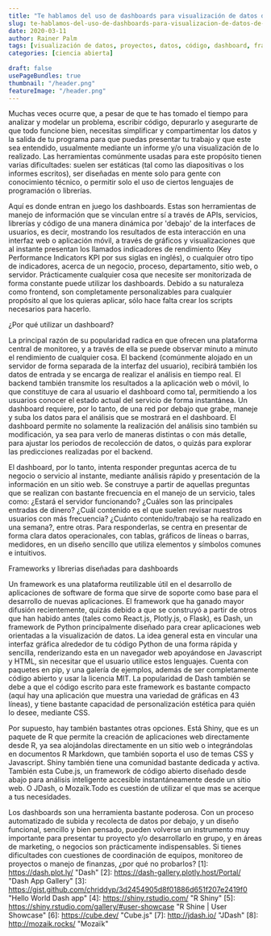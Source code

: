 ```yaml
---
title: "Te hablamos del uso de dashboards para visualización de datos de tu próximo proyecto"
slug: te-hablamos-del-uso-de-dashboards-para-visualizacion-de-datos-de-tu-proximo-proyecto
date: 2020-03-11
author: Rainer Palm
tags: [visualización de datos, proyectos, datos, código, dashboard, framework]
categories: [ciencia abierta]
 
draft: false
usePageBundles: true
thumbnail: "/header.png"
featureImage: "/header.png"
---
```



<!-- # Te hablamos del uso de dashboards para visualización de datos de tu próximo proyecto -->
<!-- **Por Rainer Palm** -->



Muchas veces ocurre que, a pesar de que te has tomado el tiempo para analizar y modelar un problema, escribir código, depurarlo y asegurarte de que todo funcione bien, necesitas simplificar y compartimentar los datos y la salida de tu programa para que puedas presentar tu trabajo y que este sea entendido, usualmente mediante un informe y/o una visualización de lo realizado. Las herramientas comúnmente usadas para este propósito tienen varias dificultades: suelen ser estáticas (tal como las diapositivas o los informes escritos), ser diseñadas en mente solo para gente con conocimiento técnico, o permitir solo el uso de ciertos lenguajes de programación o librerías.

<!-- TEASER_END -->

Aquí es donde entran en juego los dashboards. Estas son herramientas de manejo de información que se vinculan entre sí a través de APIs, servicios, librerías y código de una manera dinámica por 'debajo' de la interfaces de usuarios, es decir, mostrando los resultados de esta interacción en una interfaz web o aplicación móvil, a través de gráficos y visualizaciones que al instante presentan los llamados indicadores de rendimiento (Key Performance Indicators KPI por sus siglas en inglés), o cualquier otro tipo de indicadores, acerca de un negocio, proceso, departamento, sitio web, o servidor. Prácticamente cualquier cosa que necesite ser monitorizada de forma constante puede utilizar los dashboards. Debido a su naturaleza como frontend, son completamente personalizables para cualquier propósito al que los quieras aplicar, sólo hace falta crear los scripts necesarios para hacerlo.

¿Por qué utilizar un dashboard?

La principal razón de su popularidad radica en que ofrecen una plataforma central de monitoreo, y a través de ella se puede observar minuto a minuto el rendimiento de cualquier cosa. El backend (comúnmente alojado en un servidor de forma separada de la interfaz del usuario), recibirá también los datos de entrada y se encarga de realizar el análisis en tiempo real. El backend también transmite los resultados a la aplicación web o móvil, lo que constituye de cara al usuario el dashboard como tal, permitiendo a los usuarios conocer el estado actual del servicio de forma instantánea. Un dashboard requiere, por lo tanto, de una red por debajo que grabe, maneje y suba los datos para el análisis que se mostrará en el dashboard. El dashboard permite no solamente la realización del análisis sino también su modificación, ya sea para verlo de maneras distintas o con más detalle, para ajustar los periodos de recolección de datos, o quizás para explorar las predicciones realizadas por el backend.

El dashboard, por lo tanto, intenta responder preguntas acerca de tu negocio o servicio al instante, mediante análisis rápido y presentación de la información en un sitio web. Se construye a partir de aquellas preguntas que se realizan con bastante frecuencia en el manejo de un servicio, tales como: ¿Estará el servidor funcionando? ¿Cuáles son las principales entradas de dinero? ¿Cuál contenido es el que suelen revisar nuestros usuarios con más frecuencia? ¿Cuánto contenido/trabajo se ha realizado en una semana?, entre otras. Para responderlas, se centra en presentar de forma clara datos operacionales, con tablas, gráficos de líneas o barras, medidores, en un diseño sencillo que utiliza elementos y símbolos comunes e intuitivos.

Frameworks y librerias diseñadas para dashboards

Un framework es una plataforma reutilizable útil en el desarrollo de aplicaciones de software de forma que sirve de soporte como base para el desarrollo de nuevas aplicaciones. El framework que ha ganado mayor difusión recientemente, quizás debido a que se construyó a partir de otros que han habido antes (tales como React.js, Plotly.js, o Flask), es Dash, un framework de Python principalmente diseñado para crear aplicaciones web orientadas a la visualización de datos. La idea general esta en vincular una interfaz gráfica alrededor de tu código Python de una forma rápida y sencilla, renderizando esta en un navegador web apoyándose en Javascript y HTML, sin necesitar que el usuario utilice estos lenguajes. Cuenta con paquetes en pip, y una galería de ejemplos, además de ser completamente código abierto y usar la licencia MIT. La popularidad de Dash también se debe a que el código escrito para este framework es bastante compacto (aquí hay una aplicación que muestra una variedad de gráficas en 43 líneas), y tiene bastante capacidad de personalización estética para quién lo desee, mediante CSS.

Por supuesto, hay también bastantes otras opciones. Está Shiny, que es un paquete de R que permite la creación de aplicaciones web directamente desde R, ya sea alojándolas directamente en un sitio web o integrándolas en documentos R Markdown, que también soporta el uso de temas CSS y Javascript. Shiny también tiene una comunidad bastante dedicada y activa. También esta Cube.js, un framework de código abierto diseñado desde abajo para análisis inteligente accesible instantáneamente desde un sitio web. O JDash, o Mozaïk.Todo es cuestión de utilizar el que mas se acerque a tus necesidades.

Los dashboards son una herramienta bastante poderosa. Con un proceso automatizado de subida y recolecta de datos por debajo, y un diseño funcional, sencillo y bien pensado, pueden volverse un instrumento muy importante para presentar tu proyecto y/o desarrollarlo en grupo, y en áreas de marketing, o negocios son prácticamente indispensables. Si tienes dificultades con cuestiones de coordinación de equipos, monitoreo de proyectos o manejo de finanzas, ¿por qué no probarlos?
\[1\]: https://dash.plot.ly/ "Dash"
\[2\]: https://dash-gallery.plotly.host/Portal/ "Dash App Gallery"
\[3\]: https://gist.github.com/chriddyp/3d2454905d8f01886d651f207e2419f0 "Hello World Dash app"
\[4\]: https://shiny.rstudio.com/ "R Shiny"
\[5\]: https://shiny.rstudio.com/gallery/#user-showcase "R Shine | User Showcase"
\[6\]: https://cube.dev/ "Cube.js"
\[7\]: http://jdash.io/ "JDash"
\[8\]: http://mozaik.rocks/ "Mozaïk"
